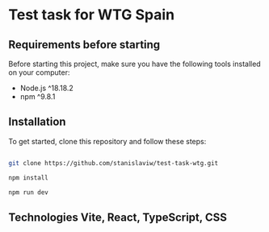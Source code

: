 # Test task for WTG Spain

## Requirements before starting

Before starting this project, make sure you have the following tools installed on your computer:

- Node.js ^18.18.2
- npm ^9.8.1

## Installation

To get started, clone this repository and follow these steps:

```bash

git clone https://github.com/stanislaviw/test-task-wtg.git

npm install

npm run dev

```

## Technologies Vite, React, TypeScript, CSS
